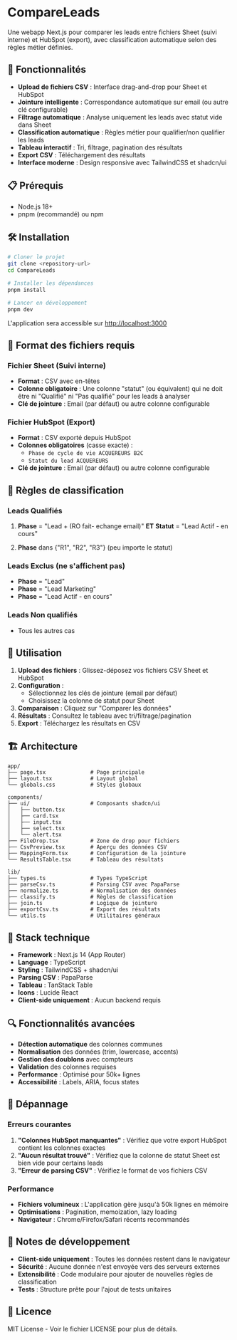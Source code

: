 # CompareLeads

Une webapp Next.js pour comparer les leads entre fichiers Sheet (suivi interne) et HubSpot (export), avec classification automatique selon des règles métier définies.

## 🚀 Fonctionnalités

- **Upload de fichiers CSV** : Interface drag-and-drop pour Sheet et HubSpot
- **Jointure intelligente** : Correspondance automatique sur email (ou autre clé configurable)
- **Filtrage automatique** : Analyse uniquement les leads avec statut vide dans Sheet
- **Classification automatique** : Règles métier pour qualifier/non qualifier les leads
- **Tableau interactif** : Tri, filtrage, pagination des résultats
- **Export CSV** : Téléchargement des résultats
- **Interface moderne** : Design responsive avec TailwindCSS et shadcn/ui

## 📋 Prérequis

- Node.js 18+ 
- pnpm (recommandé) ou npm

## 🛠️ Installation

```bash
# Cloner le projet
git clone <repository-url>
cd CompareLeads

# Installer les dépendances
pnpm install

# Lancer en développement
pnpm dev
```

L'application sera accessible sur [http://localhost:3000](http://localhost:3000)

## 📁 Format des fichiers requis

### Fichier Sheet (Suivi interne)
- **Format** : CSV avec en-têtes
- **Colonne obligatoire** : Une colonne "statut" (ou équivalent) qui ne doit être ni "Qualifié" ni "Pas qualifié" pour les leads à analyser
- **Clé de jointure** : Email (par défaut) ou autre colonne configurable

### Fichier HubSpot (Export)
- **Format** : CSV exporté depuis HubSpot
- **Colonnes obligatoires** (casse exacte) :
  - `Phase de cycle de vie ACQUEREURS B2C`
  - `Statut du lead ACQUEREURS`
- **Clé de jointure** : Email (par défaut) ou autre colonne configurable

## 🎯 Règles de classification

### Leads Qualifiés
1. **Phase** = "Lead + (RO fait- echange email)" **ET** **Statut** = "Lead Actif - en cours"

2. **Phase** dans {"R1", "R2", "R3"} (peu importe le statut)

### Leads Exclus (ne s'affichent pas)
- **Phase** = "Lead"
- **Phase** = "Lead Marketing" 
- **Phase** = "Lead Actif - en cours"

### Leads Non qualifiés
- Tous les autres cas

## 🔧 Utilisation

1. **Upload des fichiers** : Glissez-déposez vos fichiers CSV Sheet et HubSpot
2. **Configuration** : 
   - Sélectionnez les clés de jointure (email par défaut)
   - Choisissez la colonne de statut pour Sheet
3. **Comparaison** : Cliquez sur "Comparer les données"
4. **Résultats** : Consultez le tableau avec tri/filtrage/pagination
5. **Export** : Téléchargez les résultats en CSV

## 🏗️ Architecture

```
app/
├── page.tsx              # Page principale
├── layout.tsx            # Layout global
└── globals.css           # Styles globaux

components/
├── ui/                   # Composants shadcn/ui
│   ├── button.tsx
│   ├── card.tsx
│   ├── input.tsx
│   ├── select.tsx
│   └── alert.tsx
├── FileDrop.tsx          # Zone de drop pour fichiers
├── CsvPreview.tsx        # Aperçu des données CSV
├── MappingForm.tsx       # Configuration de la jointure
└── ResultsTable.tsx      # Tableau des résultats

lib/
├── types.ts              # Types TypeScript
├── parseCsv.ts           # Parsing CSV avec PapaParse
├── normalize.ts          # Normalisation des données
├── classify.ts           # Règles de classification
├── join.ts               # Logique de jointure
├── exportCsv.ts          # Export des résultats
└── utils.ts              # Utilitaires généraux
```

## 🎨 Stack technique

- **Framework** : Next.js 14 (App Router)
- **Language** : TypeScript
- **Styling** : TailwindCSS + shadcn/ui
- **Parsing CSV** : PapaParse
- **Tableau** : TanStack Table
- **Icons** : Lucide React
- **Client-side uniquement** : Aucun backend requis

## 🔍 Fonctionnalités avancées

- **Détection automatique** des colonnes communes
- **Normalisation** des données (trim, lowercase, accents)
- **Gestion des doublons** avec compteurs
- **Validation** des colonnes requises
- **Performance** : Optimisé pour 50k+ lignes
- **Accessibilité** : Labels, ARIA, focus states

## 🐛 Dépannage

### Erreurs courantes

1. **"Colonnes HubSpot manquantes"** : Vérifiez que votre export HubSpot contient les colonnes exactes
2. **"Aucun résultat trouvé"** : Vérifiez que la colonne de statut Sheet est bien vide pour certains leads
3. **"Erreur de parsing CSV"** : Vérifiez le format de vos fichiers CSV

### Performance

- **Fichiers volumineux** : L'application gère jusqu'à 50k lignes en mémoire
- **Optimisations** : Pagination, memoization, lazy loading
- **Navigateur** : Chrome/Firefox/Safari récents recommandés

## 📝 Notes de développement

- **Client-side uniquement** : Toutes les données restent dans le navigateur
- **Sécurité** : Aucune donnée n'est envoyée vers des serveurs externes
- **Extensibilité** : Code modulaire pour ajouter de nouvelles règles de classification
- **Tests** : Structure prête pour l'ajout de tests unitaires

## 📄 Licence

MIT License - Voir le fichier LICENSE pour plus de détails.
